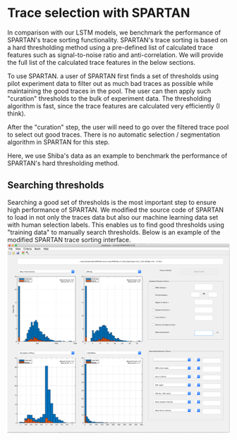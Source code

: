 # Trace selection with SPARTAN

In comparison with our LSTM models, we benchmark the performance of SPARTAN's trace sorting functionality. SPARTAN's trace sorting is based on a hard thresholding method using a pre-defined list of calculated trace features such as signal-to-noise ratio and anti-correlation. We will provide the full list of the calculated trace features in the below sections. 

To use SPARTAN. a user of SPARTAN first finds a set of thresholds using pilot experiment data to filter out as much bad traces as possible while maintaining the good traces in the pool. The user can then apply such "curation" thresholds to the bulk of experiment data. The thresholding algorithm is fast, since the trace features are calculated very efficiently (I think). 

After the "curation" step, the user will need to go over the filtered trace pool to select out good traces. There is no automatic selection / segmentation algorithm in SPARTAN for this step.

Here, we use Shiba's data as an example to benchmark the performance of SPARTAN's hard thresholding method.

## Searching thresholds

Searching a good set of thresholds is the most important step to ensure high performance of SPARTAN. We modified the source code of SPARTAN to load in not only the traces data but also our machine learning data set with human selection labels. This enables us to find good thresholds using "training data" to manually search thresholds. Below is an example of the modified SPARTAN trace sorting interface. 
![SPARTAN trace sortting](finished_spartan/SPARTAN.png)



